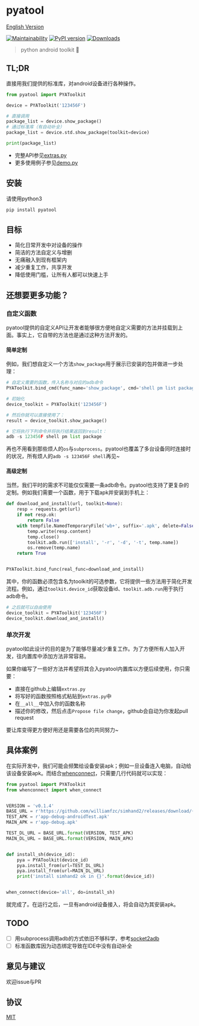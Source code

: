 # pyatool

[English Version](https://github.com/williamfzc/pyatool/blob/master/README_en.md)

[![Maintainability](https://api.codeclimate.com/v1/badges/5f6647a3121aa7d278ab/maintainability)](https://codeclimate.com/github/williamfzc/pyatool/maintainability)
[![PyPI version](https://badge.fury.io/py/pyatool.svg)](https://badge.fury.io/py/pyatool)
[![Downloads](https://pepy.tech/badge/pyatool)](https://pepy.tech/project/pyatool)

> python android toolkit 🔨

## TL;DR

直接用我们提供的标准库，对android设备进行各种操作。

```python
from pyatool import PYAToolkit

device = PYAToolkit('123456F')

# 直接调用
package_list = device.show_package()
# 通过标准库（有自动补全）
package_list = device.std.show_package(toolkit=device)

print(package_list)
```

- 完整API参见[extras.py](pyatool/extras.py)
- 更多使用例子参见[demo.py](demo.py)

## 安装

请使用python3

```python
pip install pyatool
```

## 目标

- 简化日常开发中对设备的操作
- 简洁的方法自定义与增删
- 无痛融入到现有框架内
- 减少重复工作，共享开发
- 降低使用门槛，让所有人都可以快速上手

## 还想要更多功能？

### 自定义函数

pyatool提供的自定义API让开发者能够很方便地自定义需要的方法并挂载到上面。事实上，它自带的方法也是通过这种方法开发的。

#### 简单定制

例如，我们想自定义一个方法`show_package`用于展示已安装的包并做进一步处理：

```python
# 自定义需要的函数，传入名称与对应的adb命令
PYAToolkit.bind_cmd(func_name='show_package', cmd='shell pm list package')

# 初始化
device_toolkit = PYAToolkit('123456F')

# 然后你就可以直接使用了：
result = device_toolkit.show_package()

# 它将执行下列命令并将执行结果返回到result：
adb -s 123456F shell pm list package
```

再也不用看到那些烦人的`os`与`subprocess`。pyatool也覆盖了多台设备同时连接时的状况，所有烦人的`adb -s 123456F shell`再见~

#### 高级定制

当然，我们平时的需求不可能仅仅需要一条adb命令。pyatool也支持了更复杂的定制。例如我们需要一个函数，用于下载apk并安装到手机上：

```python
def download_and_install(url, toolkit=None):
    resp = requests.get(url)
    if not resp.ok:
        return False
    with tempfile.NamedTemporaryFile('wb+', suffix='.apk', delete=False) as temp:
        temp.write(resp.content)
        temp.close()
        toolkit.adb.run(['install', '-r', '-d', '-t', temp.name])
        os.remove(temp.name)
    return True


PYAToolkit.bind_func(real_func=download_and_install)
```

其中，你的函数必须包含名为toolkit的可选参数，它将提供一些方法用于简化开发流程。例如，通过`toolkit.device_id`获取设备id、`toolkit.adb.run`用于执行adb命令。

```python
# 之后就可以自由使用
device_toolkit = PYAToolkit('123456F')
device_toolkit.download_and_install()
```

### 单次开发

pyatool如此设计的目的是为了能够尽量减少重复工作。为了方便所有人加入开发，往内置库中添加方法非常容易。

如果你编写了一些好方法并希望将其合入pyatool内置库以方便后续使用，你只需要：

- 直接在github上编辑`extras.py`
- 将写好的函数按照格式粘贴到`extras.py`中
- 在`__all__`中加入你的函数名称
- 描述你的修改，然后点击`Propose file change`，github会自动为你发起pull request

要让库变得更方便好用还是需要各位的共同努力~

## 具体案例

在实际开发中，我们可能会频繁给设备安装apk；例如一旦设备连入电脑，自动给该设备安装apk。而结合[whenconnect](https://github.com/williamfzc/whenconnect)，只需要几行代码就可以实现：

```python
from pyatool import PYAToolkit
from whenconnect import when_connect


VERSION = 'v0.1.4'
BASE_URL = r'https://github.com/williamfzc/simhand2/releases/download/{}/{}'
TEST_APK = r'app-debug-androidTest.apk'
MAIN_APK = r'app-debug.apk'

TEST_DL_URL = BASE_URL.format(VERSION, TEST_APK)
MAIN_DL_URL = BASE_URL.format(VERSION, MAIN_APK)


def install_sh(device_id):
    pya = PYAToolkit(device_id)
    pya.install_from(url=TEST_DL_URL)
    pya.install_from(url=MAIN_DL_URL)
    print('install simhand2 ok in {}'.format(device_id))


when_connect(device='all', do=install_sh)
```

就完成了。在运行之后，一旦有android设备接入，将会自动为其安装apk。

## TODO

- [ ] 用subprocess调用adb的方式依旧不够科学，参考[socket2adb](https://github.com/williamfzc/socket2adb)
- [ ] 标准函数库因为动态绑定导致在IDE中没有自动补全

## 意见与建议

欢迎issue与PR

## 协议

[MIT](LICENSE)

